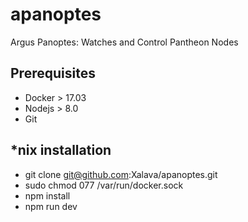 # apanoptes
Argus Panoptes: Watches and Control Pantheon Nodes

## Prerequisites
- Docker > 17.03
- Nodejs > 8.0
- Git

## *nix installation
- git clone git@github.com:Xalava/apanoptes.git
- sudo chmod 077 /var/run/docker.sock
- npm install
- npm run dev
